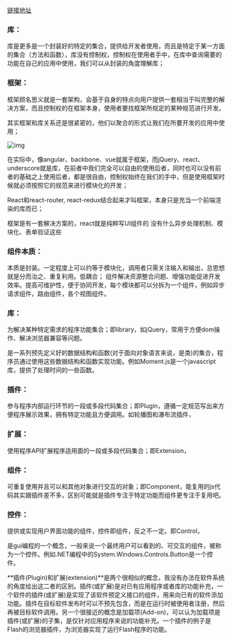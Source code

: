 [链接地址](https://blog.csdn.net/a519781181/article/details/78975689)

### **库**：

库是更多是一个封装好的特定的集合，提供给开发者使用，而且是特定于某一方面的集合（方法和函数），库没有控制权，控制权在使用者手中，在库中查询需要的功能在自己的应用中使用，我们可以从封装的角度理解库；

### **框架**：

框架顾名思义就是一套架构，会基于自身的特点向用户提供一套相当于叫完整的解决方案，而且控制权的在框架本身，使用者要找框架所规定的某种规范进行开发。

其实框架和库关系还是很紧密的，他们以聚合的形式让我们在所要开发的应用中使用；

![img](D:\笔记\media\20170710180857547) 

在实际中，像angular、backbone、vue就属于框架，而jQuery、react、underscore就是库，在前者中我们完全可以自由的使用后者，同时也可以没有前者的基础之上使用后者，都是很自由，控制权始终在我们的手中，但是使用框架时候就必须按照它的规范来进行模块化的开发；

React和react-router, react-redux结合起来才叫框架，本身只是充当一个前端渲染的库而已；

框架是有一套解决方案的，react就是纯粹写UI组件的 没有什么异步处理机制、模块化、表单验证这些

### 组件本质：

本质是封装。一定程度上可以约等于模块化，调用者只需关注输入和输出，总思想就是分而治之、重复利用。低耦合；
组件解决资源整合问题、增强功能促进开发效率。提高可维护性，便于协同开发，每个模块都可以分拆为一个组件，例如异步请求组件，路由组件，各个视图组件。

### 库：

为解决某种特定需求的程序功能集合；即library，如jQuery，常用于方便dom操作、解决浏览器兼容等问题。

是一系列预先定义好的数据结构和函数(对于面向对象语言来说，是类)的集合，程序员通过使用这些数据结构和函数实现功能。例如Moment.js是一个javascript库，提供了处理时间的一些函数。

### 插件：

参与程序内部运行环节的一段或多段代码集合；即Plugin，遵循一定规范写出来方便程序展示效果，拥有特定功能且方便调用。如轮播图和瀑布流插件，

### 扩展：

使用程序API扩展程序适用面的一段或多段代码集合；即Extension，

### 组件：

可重复使用并且可以和其他对象进行交互的对象；即Component，能复用的js代码其实跟插件差不多，区别可能就是插件专注于特定功能而组件更专注于复用吧。

### 控件：

提供或实现用户界面功能的组件，控件即组件，反之不一定。即Control，

是gui编程的一个概念，一般来说一个最终用户可以看到的、可交互的组件，被称为一个控件。例如.NET编程中的System.Windows.Controls.Button是一个控件。





**插件(Plugin)和扩展(extension)**是两个很相似的概念，我没有办法在软件系统的角度给出这二者的区别。插件(或扩展)是对已有应用程序或者库的功能补充，一个软件的插件(或扩展)是实现了该软件预定义接口的组件，用来向已有的软件添加功能。插件在目标软件发布时可以不预先包含，而是在运行时被使用者注册，然后再被目标软件调用。另一个很接近的概念是加载项(Add-on)，可以认为加载项是插件(或扩展)的子集，是仅针对应用程序来说的功能补充。一个插件的例子是Flash的浏览器插件，为浏览器实现了运行Flash程序的功能。